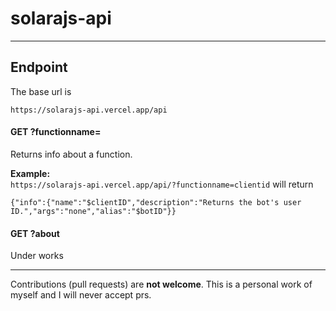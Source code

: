 # solarajs-api
---

## Endpoint
The base url is
```
https://solarajs-api.vercel.app/api
```

#### GET ?functionname=
Returns info about a function.

**Example:**<br>
`https://solarajs-api.vercel.app/api/?functionname=clientid` will return
```
{"info":{"name":"$clientID","description":"Returns the bot's user ID.","args":"none","alias":"$botID"}}
```

#### GET ?about
Under works

---
Contributions (pull requests) are **not welcome**. This is a personal work of myself and I will never accept prs.